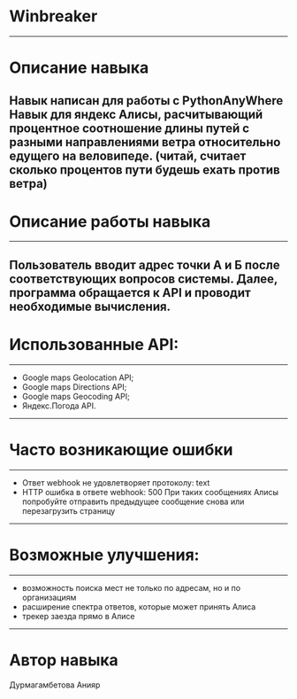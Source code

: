 # Winbreaker
-------------------------------------
# Описание навыка
Навык написан для работы с PythonAnyWhere
Навык для яндекс Алисы, расчитывающий процентное соотношение длины путей с разными направлениями ветра относительно едущего на веловипеде. (читай, считает сколько процентов пути будешь ехать против ветра)
-----------------------------------
# Описание работы навыка
-------------------------------------
Пользователь вводит адрес точки А и Б после соответствующих вопросов системы. Далее, программа обращается к API и проводит необходимые вычисления.
-------------------------------------
# Использованные API:
-------------------------------------
- Google maps Geolocation API;
- Google maps Directions API; 
- Google maps Geocoding API;
- Яндекс.Погода API.
-------------------------------------
# Часто возникающие ошибки
------------------------------------------
 - Ответ webhook не удовлетворяет протоколу: text
 - HTTP ошибка в ответе webhook: 500
При таких сообщениях Алисы попробуйте отправить предыдущее сообщение снова или перезагрузить страницу
-----------------------------------
# Возможные улучшения:
---------------------------------------
- возможность поиска мест не только по адресам, но и по организациям
- расширение спектра ответов, которые может принять Алиса
- трекер заезда прямо в Алисе
---------------------------------------------------------
# Автор навыка
Дурмагамбетова Анияр
